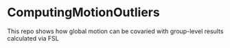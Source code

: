# ComputingMotionOutliers
This repo shows how global motion can be covaried with group-level results calculated via FSL
